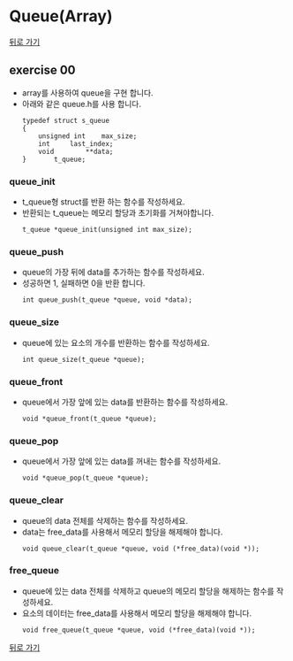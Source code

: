 # Queue(Array)

[뒤로 가기](..)

## exercise 00
- array를 사용하여 queue을 구현 합니다.
- 아래와 같은 queue.h를 사용 합니다.
	```
	typedef struct s_queue
	{
		unsigned int	max_size;
		int		last_index;
		void		**data;
	}		t_queue;
	```

### queue_init
- t_queue형 struct를 반환 하는 함수를 작성하세요.
- 반환되는 t_queue는 메모리 할당과 초기화를 거쳐야합니다.
	```
	t_queue *queue_init(unsigned int max_size);
	```
	
### queue_push
- queue의 가장 뒤에 data를 추가하는 함수를 작성하세요.
- 성공하면 1, 실패하면 0을 반환 합니다.
	```
	int queue_push(t_queue *queue, void *data);
	```

### queue_size
- queue에 있는 요소의 개수를 반환하는 함수를 작성하세요.
	```
	int queue_size(t_queue *queue);
	```

### queue_front
- queue에서 가장 앞에 있는 data를 반환하는 함수를 작성하세요.
	```
	void *queue_front(t_queue *queue);
	```

### queue_pop
- queue에서 가장 앞에 있는 data를 꺼내는 함수를 작성하세요.
	```
	void *queue_pop(t_queue *queue);
	```

### queue_clear
- queue의 data 전체를 삭제하는 함수를 작성하세요.
- data는 free_data를 사용해서 메모리 할당을 해제해야 합니다.
	```
	void queue_clear(t_queue *queue, void (*free_data)(void *));
	```

### free_queue
- queue에 있는 data 전체를 삭제하고 queue의 메모리 할당을 해제하는 함수를 작성하세요.
- 요소의 데이터는 free_data를 사용해서 메모리 할당을 해제해야 합니다.
	```
	void free_queue(t_queue *queue, void (*free_data)(void *));
	```


[뒤로 가기](..)
